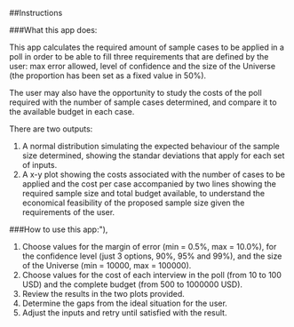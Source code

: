 ##Instructions

###What this app does:

This app calculates the required amount of sample cases to be applied in a poll in order to be able to fill three requirements that are defined by the user: max error allowed, level of confidence and the size of the Universe (the proportion has been set as a fixed value in 50%).

The user may also have the opportunity to study the costs of the poll required with the number of sample cases determined, and compare it to the available budget in each case.

There are two outputs:

1. A normal distribution simulating the expected behaviour of the sample size determined, showing the standar deviations that apply for each set of inputs.
2. A x-y plot showing the costs associated with the number of cases to be applied and the cost per case accompanied by two lines showing the required sample size and total budget available, to understand the economical feasibility of the proposed sample size given the requirements of the user.

             
###How to use this app:"),

1. Choose values for the margin of error (min = 0.5%, max = 10.0%), for the confidence level (just 3 options, 90%, 95% and 99%), and the size of the Universe (min = 10000, max = 100000).
2. Choose values for the cost of each interview in the poll (from 10 to 100 USD) and the complete budget (from 500 to 1000000 USD).
3. Review the results in the two plots provided.
4. Determine the gaps from the ideal situation for the user.
5. Adjust the inputs and retry until satisfied with the result.
             